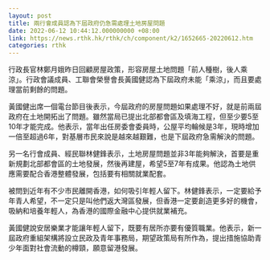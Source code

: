 ```yaml
---
layout: post
title: 兩行會成員認為下屆政府仍急需處理土地房屋問題
date: 2022-06-12 10:44:12.000000000 +08:00
link: https://news.rthk.hk/rthk/ch/component/k2/1652665-20220612.htm
categories: rthk
---
```


行政長官林鄭月娥昨日回顧房屋政策，形容房屋土地問題「前人種樹，後人乘涼」。行政會議成員、工聯會榮譽會長黃國健認為下屆政府未能「乘涼」，而且要處理當前剩餘的問題。

黃國健出席一個電台節目後表示，今屆政府的房屋問題如果處理不好，就是前兩屆政府在土地開拓出了問題。雖然當局已提出北部都會區及填海工程，但至少要5至10年才能完成。他表示，當年出任房委會委員時，公屋平均輪候是3年，現時增加一倍至超過6年，對基層市民來說是越來越艱難，也是下屆政府急需解決的問題。

另一名行會成員、經民聯林健鋒表示，土地房屋問題並非3年能夠解決，首要是重新規劃北部都會區的土地發展，然後再建屋，希望5至7年有成果。他認為土地供應需要配合香港整體發展，包括要有相關就業配套。

被問到近年有不少市民離開香港，如何吸引年輕人留下。林健鋒表示，一定要給予年青人希望，不一定只是叫他們返大灣區發展，但香港一定要創造更多好的機會，吸納和培養年輕人，為香港的國際金融中心提供就業補充。

黃國健說安居樂業才能讓年輕人留下，既要有居所亦要有優質職業。他表示，新一屆政府重組架構將設立民政及青年事務局，期望政策局有所作為，提出措施協助青少年面對社會流動的樽頸，願意留港發展。
